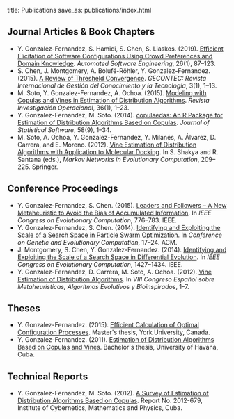 title: Publications
save_as: publications/index.html

## Journal Articles & Book Chapters

* Y. Gonzalez-Fernandez, S. Hamidi, S. Chen, S. Liaskos. (2019).
  [Efficient Elicitation of Software Configurations Using Crowd Preferences and Domain Knowledge](https://link.springer.com/article/10.1007/s10515-018-0247-4).
  *Automated Software Engineering*, 26(1), 87&ndash;123.
* S. Chen, J. Montgomery, A. Bolufé-Röhler, Y. Gonzalez-Fernandez. (2015).
  [A Review of Thresheld Convergence](https://www.upo.es/revistas/index.php/gecontec/article/download/1410/pdf_15).
  *GECONTEC: Revista Internacional de Gestión del Conocimiento y la Tecnología*, 3(1), 1&ndash;13.
* M. Soto, Y. Gonzalez-Fernandez, A. Ochoa. (2015).
  [Modeling with Copulas and Vines in Estimation of Distribution Algorithms](https://rev-inv-ope.univ-paris1.fr/fileadmin/rev-inv-ope/files/36115/pdf_36115-01.pdf).
  *Revista Investigación Operacional*, 36(1), 1&ndash;23.
* Y. Gonzalez-Fernandez, M. Soto. (2014).
  [copulaedas: An R Package for Estimation of Distribution Algorithms Based on Copulas](https://www.jstatsoft.org/v58/i09/paper).
  *Journal of Statistical Software*, 58(9), 1&ndash;34.
* M. Soto, A. Ochoa, Y. Gonzalez-Fernandez, Y. Milanés, A. Álvarez, D. Carrera, and E. Moreno. (2012).
  [Vine Estimation of Distribution Algorithms with Application to Molecular Docking](https://link.springer.com/chapter/10.1007/978-3-642-28900-2_13).
  In S. Shakya and R. Santana (eds.), *Markov Networks in Evolutionary Computation*, 209&ndash;225. Springer.

## Conference Proceedings

* Y. Gonzalez-Fernandez, S. Chen. (2015).
  [Leaders and Followers &ndash; A New Metaheuristic to Avoid the Bias of Accumulated Information](https://dx.doi.org/10.1109/CEC.2015.7256970).
  In *IEEE Congress on Evolutionary Computation*, 776&ndash;783. IEEE.
* Y. Gonzalez-Fernandez, S. Chen. (2014).
  [Identifying and Exploiting the Scale of a Search Space in Particle Swarm Optimization](https://doi.acm.org/10.1145/2576768.2598280).
  In *Conference on Genetic and Evolutionary Computation*, 17&ndash;24. ACM.
* J. Montgomery, S. Chen, Y. Gonzalez-Fernandez. (2014).
  [Identifying and Exploiting the Scale of a Search Space in Differential Evolution](https://dx.doi.org/10.1109/CEC.2014.6900579).
  In *IEEE Congress on Evolutionary Computation*, 1427&ndash;1434. IEEE.
* Y. Gonzalez-Fernandez, D. Carrera, M. Soto, A. Ochoa. (2012).
  [Vine Estimation of Distribution Algorithms](http://simd.albacete.org/maeb2012/papers/paper_99.pdf).
  In *VIII Congreso Español sobre Metaheurísticas, Algoritmos Evolutivos y Bioinspirados*, 1&ndash;7.

## Theses

* Y. Gonzalez-Fernandez. (2015).
  [Efficient Calculation of Optimal Configuration Processes]({attach}master-thesis.pdf).
  Master's thesis, York University, Canada.
* Y. Gonzalez-Fernandez. (2011).
  [Estimation of Distribution Algorithms Based on Copulas and Vines]({attach}bachelor-thesis.pdf).
  Bachelor's thesis, University of Havana, Cuba.

## Technical Reports

* Y. Gonzalez-Fernandez, M. Soto. (2012).
  [A Survey of Estimation of Distribution Algorithms Based on Copulas]({attach}report-2012-679.pdf).
  Report No. 2012-679, Institute of Cybernetics, Mathematics and Physics, Cuba.
